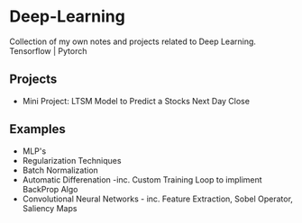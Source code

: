 # Deep-Learning
Collection of my own notes and projects related to Deep Learning. 
Tensorflow | Pytorch 
## Projects
* Mini Project: LTSM Model to Predict a Stocks Next Day Close

## Examples
* MLP's
* Regularization Techniques
* Batch Normalization
* Automatic Differenation -inc. Custom Training Loop to impliment BackProp Algo
* Convolutional Neural Networks - inc. Feature Extraction, Sobel Operator, Saliency Maps 
